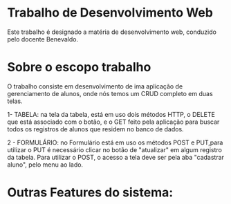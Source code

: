 # Trabalho de Desenvolvimento Web <br>
Este trabalho é designado a matéria de desenvolvimento web, conduzido pelo docente Benevaldo.<br>

# Sobre o escopo trabalho <br>
O trabalho consiste em desenvolvimento de ima aplicação de gerenciamento de alunos, onde nós temos um CRUD completo em duas telas. <br>

1- TABELA: na tela da tabela, está em uso dois métodos HTTP, o DELETE que está associado com o botão, e o GET feito pela aplicação para buscar todos os registros de alunos que residem no banco de dados.

2 - FORMULÁRIO: no Formulário está em uso os métodos POST e PUT,para utilizar o PUT é necessário clicar no botão de "atualizar" em algum registro da tabela. Para utilizar o POST, o acesso a tela deve ser pela aba "cadastrar aluno", pelo menu ao lado.


# Outras Features do sistema:
